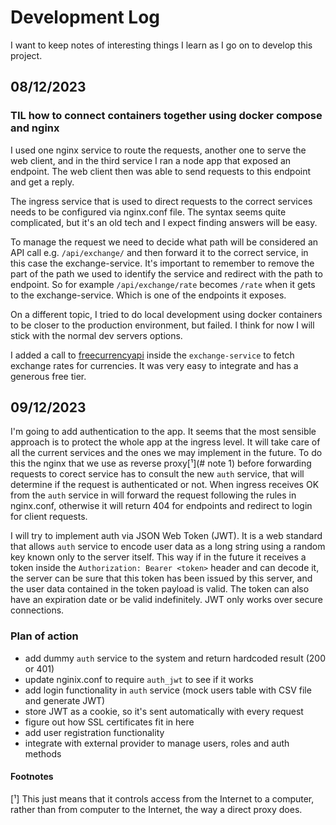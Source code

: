 # Development Log

I want to keep notes of interesting things I learn as I go on to develop this
project.

## 08/12/2023

### TIL how to connect containers together using docker compose and nginx

I used one nginx service to route the requests, another one to serve the web
client, and in the third service I ran a node app that exposed an endpoint. The
web client then was able to send requests to this endpoint and get a reply.

The ingress service that is used to direct requests to the correct services
needs to be configured via nginx.conf file. The syntax seems quite complicated,
but it's an old tech and I expect finding answers will be easy.

To manage the request we need to decide what path will be considered an API call
e.g. `/api/exchange/` and then forward it to the correct service, in this case
the exchange-service. It's important to remember to remove the part of the path
we used to identify the service and redirect with the path to endpoint. So for
example `/api/exchange/rate` becomes `/rate` when it gets to the
exchange-service. Which is one of the endpoints it exposes.

On a different topic, I tried to do local development using docker containers to
be closer to the production environment, but failed. I think for now I will
stick with the normal dev servers options.

I added a call to [freecurrencyapi](https://freecurrencyapi.com/) inside the
`exchange-service` to fetch exchange rates for currencies. It was very easy to
integrate and has a generous free tier.

## 09/12/2023

I'm going to add authentication to the app. It seems that the most sensible
approach is to protect the whole app at the ingress level. It will take care of
all the current services and the ones we may implement in the future.
To do this the nginx that we use as reverse proxy\[¹\](# note 1) before forwarding
requests to corect service has to consult the new `auth` service, that will
determine if the request is authenticated or not. When ingress receives OK from
the `auth` service in will forward the request following the rules in
nginx.conf, otherwise it will return 404 for endpoints and redirect to login for
client requests.

I will try to implement auth via JSON Web Token (JWT). It is a web standard that
allows `auth` service to encode user data as a long string using a
random key known only to the server itself. This way if in the future it receives
a token inside the `Authorization: Bearer <token>` header and can decode
it, the server can be sure that this token has been issued by this server, and
the user data contained in the token payload is valid. The token can also have
an expiration date or be valid indefinitely. JWT only works over secure
connections.

### Plan of action

- add dummy `auth` service to the system and return hardcoded result (200 or 401)
- update nginix.conf to require `auth_jwt` to see if it works
- add login functionality in `auth` service (mock users table with CSV file and
  generate JWT)
- store JWT as a cookie, so it's sent automatically with every request
- figure out how SSL certificates fit in here
- add user registration functionality
- integrate with external provider to manage users, roles and auth methods

#### Footnotes

\[¹\] This just means that it controls access from the Internet to a computer,
rather than from computer to the Internet, the way a direct proxy does.
